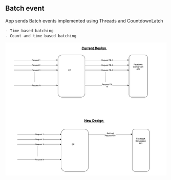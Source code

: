 ## Batch event
App sends Batch events implemented using Threads and CountdownLatch

    - Time based batching
    - Count and time based batching


![Alt text](./Design.png?raw=true "batch design")